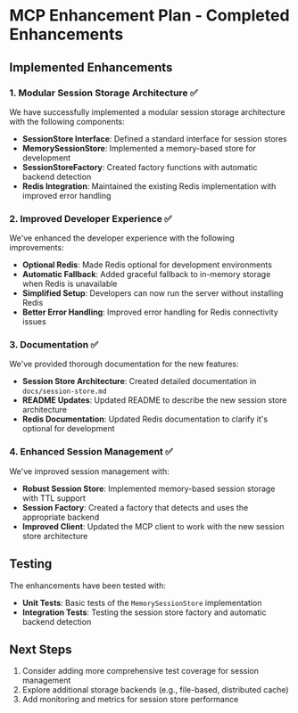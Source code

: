 # MCP Enhancement Plan - Completed Enhancements

## Implemented Enhancements

### 1. Modular Session Storage Architecture ✅

We have successfully implemented a modular session storage architecture with the following components:

- **SessionStore Interface**: Defined a standard interface for session stores
- **MemorySessionStore**: Implemented a memory-based store for development
- **SessionStoreFactory**: Created factory functions with automatic backend detection
- **Redis Integration**: Maintained the existing Redis implementation with improved error handling

### 2. Improved Developer Experience ✅

We've enhanced the developer experience with the following improvements:

- **Optional Redis**: Made Redis optional for development environments
- **Automatic Fallback**: Added graceful fallback to in-memory storage when Redis is unavailable
- **Simplified Setup**: Developers can now run the server without installing Redis
- **Better Error Handling**: Improved error handling for Redis connectivity issues

### 3. Documentation ✅

We've provided thorough documentation for the new features:

- **Session Store Architecture**: Created detailed documentation in `docs/session-store.md`
- **README Updates**: Updated README to describe the new session store architecture
- **Redis Documentation**: Updated Redis documentation to clarify it's optional for development

### 4. Enhanced Session Management ✅

We've improved session management with:

- **Robust Session Store**: Implemented memory-based session storage with TTL support
- **Session Factory**: Created a factory that detects and uses the appropriate backend
- **Improved Client**: Updated the MCP client to work with the new session store architecture

## Testing

The enhancements have been tested with:

- **Unit Tests**: Basic tests of the `MemorySessionStore` implementation
- **Integration Tests**: Testing the session store factory and automatic backend detection

## Next Steps

1. Consider adding more comprehensive test coverage for session management
2. Explore additional storage backends (e.g., file-based, distributed cache)
3. Add monitoring and metrics for session store performance
